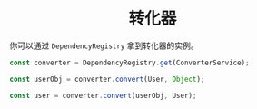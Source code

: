 <h1 align="center">转化器</h1>

你可以通过 `DependencyRegistry` 拿到转化器的实例。

```typescript
const converter = DependencyRegistry.get(ConverterService);

const userObj = converter.convert(User, Object);

const user = converter.convert(userObj, User);
```
